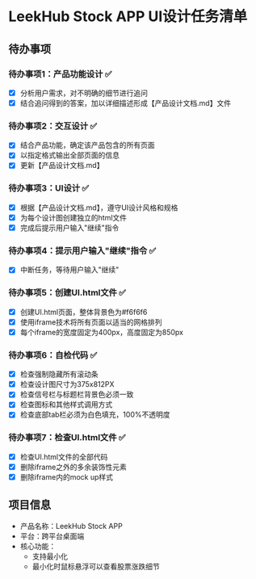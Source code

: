 # LeekHub Stock APP UI设计任务清单

## 待办事项

### 待办事项1：产品功能设计 ✅
- [x] 分析用户需求，对不明确的细节进行追问
- [x] 结合追问得到的答案，加以详细描述形成【产品设计文档.md】文件

### 待办事项2：交互设计 ✅
- [x] 结合产品功能，确定该产品包含的所有页面
- [x] 以指定格式输出全部页面的信息
- [x] 更新【产品设计文档.md】

### 待办事项3：UI设计 ✅
- [x] 根据【产品设计文档.md】，遵守UI设计风格和规格
- [x] 为每个设计图创建独立的html文件
- [x] 完成后提示用户输入"继续"指令

### 待办事项4：提示用户输入"继续"指令 ✅
- [x] 中断任务，等待用户输入"继续"

### 待办事项5：创建UI.html文件 ✅
- [x] 创建UI.html页面，整体背景色为#f6f6f6
- [x] 使用iframe技术将所有页面以适当的网格排列
- [x] 每个iframe的宽度固定为400px，高度固定为850px

### 待办事项6：自检代码 ✅
- [x] 检查强制隐藏所有滚动条
- [x] 检查设计图尺寸为375x812PX
- [x] 检查信号栏与标题栏背景色必须一致
- [x] 检查图标和其他样式调用方式
- [x] 检查底部tab栏必须为白色填充，100%不透明度

### 待办事项7：检查UI.html文件 ✅
- [x] 检查UI.html文件的全部代码
- [x] 删除iframe之外的多余装饰性元素
- [x] 删除iframe内的mock up样式

## 项目信息
- 产品名称：LeekHub Stock APP
- 平台：跨平台桌面端
- 核心功能：
  - 支持最小化
  - 最小化时鼠标悬浮可以查看股票涨跌细节 
